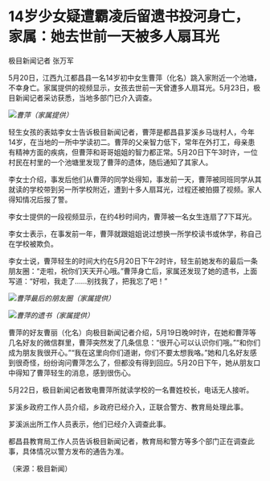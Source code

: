 # 14岁少女疑遭霸凌后留遗书投河身亡，家属：她去世前一天被多人扇耳光

极目新闻记者 张万军

5月20日，江西九江都昌县一名14岁初中女生曹萍（化名）跳入家附近一个池塘，不幸身亡。家属提供的视频显示，女孩去世前一天曾遭多人扇耳光。5月23日，极目新闻记者采访获悉，当地多部门已介入调查。

![](https://inews.gtimg.com/om_bt/OTVmLWfeA0QwXLR6nzI4OKQSbLnXYvCClPPk6gs_kZeKkAA/1000)_曹萍（家属提供）_

轻生女孩的表姑李女士告诉极目新闻记者，曹萍是都昌县芗溪乡马垅村人，今年14岁，在当地的一所中学读初二。曹萍的父亲智力低下，常年在外打工，母亲患有精神方面的疾病，但曹萍和哥哥姐姐的智力都正常。5月20日下午3时许，一位村民在村里的一个池塘里发现了曹萍的遗体，随后通知了其家人。

李女士介绍，事发后他们从曹萍的同学处得知，事发前一天，曹萍被同班同学从其就读的学校带到另一所学校附近，遭到十多人扇耳光，过程还被拍摄了视频。家人得知情况后报了警。

李女士提供的一段视频显示，在约4秒时间内，曹萍被一名女生连扇了7下耳光。

李女士表示，在事发前一年，曹萍就跟姐姐说过想换一所学校读书或休学，称自己在学校被欺负。

李女士说，曹萍轻生的时间大约在5月20日下午2时许，轻生前她发布的最后一条朋友圈：“走啦，祝你们天天开心哦。”曹萍身亡后，家属还发现了她的遗书，上面写道：“好啦，我走了……别找我了，把我忘了吧！”

![](https://inews.gtimg.com/om_bt/OsCOFNSWRBh0qMUay2XJbFchQHTXbylG3OsTGUWP9TnhsAA/1000)_曹萍最后的朋友圈（家属提供）_

![](https://inews.gtimg.com/om_bt/OBvjbHFjtJr2JZGkCyHTkF3Cwj6txA4xbuhahpT_fKop8AA/1000)_曹萍的遗书（家属提供）_

曹萍的好友曹丽（化名）向极目新闻记者介绍，5月19日晚9时许，在她和曹萍等几名好友的微信群里，曹萍突然发了几条信息：“很开心可以认识你们哦。”“和你们成为朋友我很开心。”“我在这里向你们道谢，你们不要太想我咯。”她和几名好友感到很奇怪，纷纷询问曹萍怎么了，但都没有得到回应。5月20日下午，她从朋友口中得知了曹萍轻生的消息，感到很伤心。

5月22日，极目新闻记者致电曹萍所就读学校的一名曹姓校长，电话无人接听。

芗溪乡政府工作人员介绍，乡政府已经介入，正联合警方、教育局处理此事。

芗溪派出所工作人员表示，他们已经介入调查此事。

都昌县教育局工作人员告诉极目新闻记者，教育局和警方等多个部门正在调查此事，具体情况以警方发布的通告为准。

（来源：极目新闻）


